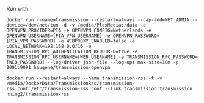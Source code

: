 Run with:

`docker run --name=transmission --restart=always --cap-add=NET_ADMIN --device=/dev/net/tun -d -v /media/PlexMedia:/data -e OPENVPN_PROVIDER=PIA -e OPENVPN_CONFIG=Netherlands -e OPENVPN_USERNAME=[PIA_VPN_USERNAME] -e OPENVPN_PASSWORD=[PIA_VPN_PASSWORD] -e WEBPROXY_ENABLED=false -e LOCAL_NETWORK=192.168.0.0/16 -e TRANSMISSION_RPC_AUTHENTICATION_REQUIRED=true -e TRANSMISSION_RPC_USERNAME=[WEB_USERNAME] -e TRANSMISSION_RPC_PASSWORD=[WEB_PASSWORD] --log-driver json-file --log-opt max-size=10m -p 9091:9091 haugene/transmission-openvpn`

`docker run --restart=always --name transmission-rss -t -v /media/DockerData/TransmissionRss/transmission-rss.conf:/etc/transmission-rss.conf --link transmission:transmission nning2/transmission-rss`
